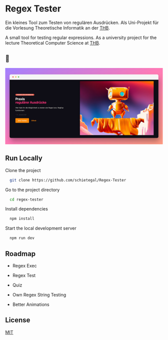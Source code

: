 # Regex Tester

Ein kleines Tool zum Testen von regulären Ausdrücken. Als Uni-Projekt für die Vorlesung Theoretische Informatik an der [THB](https://www.th-brandenburg.de/startseite/).

A small tool for testing regular expressions. As a university project for the lecture Theoretical Computer Science at [THB](https://www.th-brandenburg.de/startseite/).

## 📸

![Regex-Test Screenshot](/src/lib/assets/screen.jpg?raw=true)

## Run Locally

Clone the project

```bash
  git clone https://github.com/schietegal/Regex-Tester
```

Go to the project directory

```bash
  cd regex-tester
```

Install dependencies

```bash
  npm install
```

Start the local development server

```bash
  npm run dev
```

## Roadmap

- Regex Exec

- Regex Test

- Quiz

- Own Regex String Testing

- Better Animations

## License

[MIT](https://choosealicense.com/licenses/mit/)
